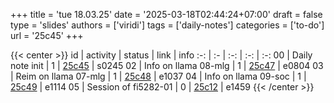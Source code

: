 +++
title = 'tue 18.03.25'
date = '2025-03-18T02:44:24+07:00'
draft = false
type = 'slides'
authors = ['viridi']
tags = ['daily-notes']
categories = ['to-do']
url = '25c45'
+++

{{< center >}}
id | activity | status | link | info
:-: | :- | :-: | :-: | :-:
00 | Daily note init      | 1 | [25c45](/notes/25c45) | s0245
02 | Info on llama 08-mlg | 1 | [25c47](/notes/25c47) | e0804
03 | Reim on llama 07-mlg | 1 | [25c48](/notes/25c48) | e1037
04 | Info on llama 09-soc | 1 | [25c49](/notes/25c49) | e1114
05 | Session of fi5282-01 | 0 | [25c12](/notes/25c12) | e1459
{{< /center >}}
